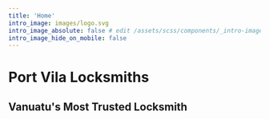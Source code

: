 ```yaml
---
title: 'Home'
intro_image: images/logo.svg
intro_image_absolute: false # edit /assets/scss/components/_intro-image.scss for full control
intro_image_hide_on_mobile: false
---
```


# Port Vila Locksmiths

## Vanuatu's Most Trusted Locksmith
